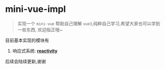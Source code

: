 # mini-vue-impl

> 实现一个 `mini-vue` 帮助自己理解 `vue3`,纯粹自己学习,希望大家也可以学到一些东西, 欢迎指正哦~

目前基本实现的模块有

1. 响应式系统: **[reactivity](./src/reactivey/reactive.ts)**

后续会陆续更新,谢谢
